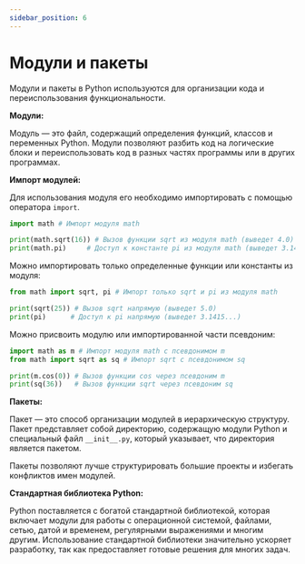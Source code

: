 ```yaml
---
sidebar_position: 6
---
```


# Модули и пакеты

Модули и пакеты в Python используются для организации кода и переиспользования функциональности.

**Модули:**

Модуль — это файл, содержащий определения функций, классов и переменных Python. Модули позволяют разбить код на логические блоки и переиспользовать код в разных частях программы или в других программах.

**Импорт модулей:**

Для использования модуля его необходимо импортировать с помощью оператора `import`.

```python
import math # Импорт модуля math

print(math.sqrt(16)) # Вызов функции sqrt из модуля math (выведет 4.0)
print(math.pi)     # Доступ к константе pi из модуля math (выведет 3.1415...)
```

Можно импортировать только определенные функции или константы из модуля:

```python
from math import sqrt, pi # Импорт только sqrt и pi из модуля math

print(sqrt(25)) # Вызов sqrt напрямую (выведет 5.0)
print(pi)      # Доступ к pi напрямую (выведет 3.1415...)
```

Можно присвоить модулю или импортированной части псевдоним:

```python
import math as m # Импорт модуля math с псевдонимом m
from math import sqrt as sq # Импорт sqrt с псевдонимом sq

print(m.cos(0)) # Вызов функции cos через псевдоним m
print(sq(36))   # Вызов функции sqrt через псевдоним sq
```

**Пакеты:**

Пакет — это способ организации модулей в иерархическую структуру. Пакет представляет собой директорию, содержащую модули Python и специальный файл `__init__.py`, который указывает, что директория является пакетом.

Пакеты позволяют лучше структурировать большие проекты и избегать конфликтов имен модулей.

**Стандартная библиотека Python:**

Python поставляется с богатой стандартной библиотекой, которая включает модули для работы с операционной системой, файлами, сетью, датой и временем, регулярными выражениями и многим другим. Использование стандартной библиотеки значительно ускоряет разработку, так как предоставляет готовые решения для многих задач.